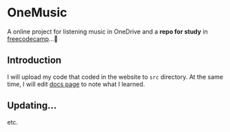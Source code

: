 # OneMusic
A online project for listening music in OneDrive and a **repo for study** in [freecodecamp](https://chinese.freecodecamp.org/learn/)...🤣

## Introduction

I will upload my code that coded in the website to `src` directory. At the same time, I will edit [docs page](https://shincyan1900.github.io/OneMusic)  to note what I learned.

## Updating...

etc.
